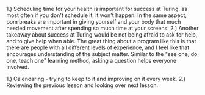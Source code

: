 1.) Scheduling time for your health is important for success at Turing, as most often if you don't schedule it, it won't happen. In the same aspect, pom breaks are important in giving yourself and your body that much needed movement after spending so much time at your screens.
2.) Another takeaway about success at Turing would be not being afraid to ask for help, and to give help when able. The great thing about a program like this is that there are people with all different levels of experience, and I feel like that encourages understanding of the subject matter. Similar to the "see one, do one, teach one" learning method, asking a question helps everyone involved.


1.) Calendaring - trying to keep to it and improving on it every week.
2.) Reviewing the previous lesson and looking over next lesson.
